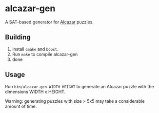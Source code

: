 # alcazar-gen
A SAT-based generator for [Alcazar](http://www.theincrediblecompany.com/alcazar-1/) puzzles.

## Building
1. Install `cmake` and `boost`.
2. Run `make` to compile alcazar-gen
3. done

## Usage
Run `bin/alcazar-gen WIDTH HEIGHT` to generate an Alcazar puzzle with the dimensions WIDTH x HEIGHT.

Warning: generating puzzles with size > 5x5 may take a considerable amount of time.
